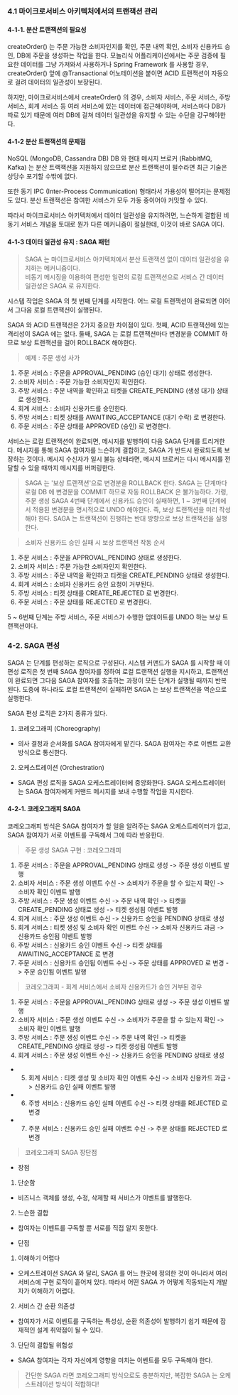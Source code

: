 ### 4.1 마이크로서비스 아키텍처에서의 트랜잭션 관리

#### 4-1-1. 분산 트랜잭션의 필요성

createOrder() 는 주문 가능한 소비자인지를 확인, 주문 내역 확인, 소비자 신용카드 승인, DB에 주문을 생성하는 작업을 한다.
모놀리식 어플리케이션에서는 주문 검증에 필요한 데이터를 그냥 가져와서 사용하거나 Spring Framework 를 사용할 경우, 
createOrder() 앞에 @Transactional 어노테이션을 붙이면 ACID 트랜잭션이 자동으로 걸려 데이터의 일관성이 보장된다.

하지만, 마이크로서비스에서 createOrder() 의 경우, 소비자 서비스, 주문 서비스, 주방 서비스, 회계 서비스 등 여러 서비스에 
있는 데이터에 접근해야하며, 서비스마다 DB가 따로 있기 때문에 여러 DB에 걸쳐 데이터 일관성을 유지할 수 있는 수단을 강구해야한다.

#### 4-1-2 분산 트랜잭션의 문제점

NoSQL (MongoDB, Cassandra DB) DB 와 현대 메시지 브로커 (RabbitMQ, Kafka) 는 분산 트랙잭션을 지원하지 않으므로
분산 트랜잭션이 필수라면 최근 기술은 상당수 포기할 수밖에 없다. 

또한 동기 IPC (Inter-Process Communication) 형태라서 가용성이 떨어지는 문제점도 있다. 
분산 트랜잭션은 참여한 서비스가 모두 가동 중이어야 커밋할 수 있다.

따라서 마이크로서비스 아키텍처에서 데이터 일관성을 유지하려면, 느슨하게 결합된 비동기 서비스 개념을 토대로 뭔가 다른 메커니즘이 절실한데, 
이것이 바로 SAGA 이다.

#### 4-1-3 데이터 일관성 유지 : SAGA 패턴

> SAGA 는 마이크로서비스 아키텍처에서 분산 트랜잭션 없이 데이터 일관성을 유지하는 메커니즘이다.   
비동기 메시징을 이용하여 편성한 일련의 로컬 트랜잭션으로 서비스 간 데이터 일관성은 SAGA 로 유지한다.

시스템 작업은 SAGA 의 첫 번째 단계를 시작한다. 어느 로컬 트랜잭션이 완료되면 이어서 그다음 로컬 트랜잭션이 실행된다.

SAGA 와 ACID 트랜잭션은 2가지 중요한 차이점이 있다.
첫째, ACID 트랜잭션에 있는 격리성이 SAGA 에는 없다.
둘째, SAGA 는 로컬 트랜잭션마다 변경분을 COMMIT 하므로 보상 트랜잭션을 걸어 ROLLBACK 해야한다.

> 예제 : 주문 생성 사가

1. 주문 서비스 : 주문을 APPROVAL_PENDING (승인 대기) 상태로 생성한다. 
2. 소비자 서비스 : 주문 가능한 소비자인지 확인한다.
3. 주방 서비스 : 주문 내역을 확인하고 티켓을 CREATE_PENDING (생성 대기) 상태로 생성한다.
4. 회계 서비스 : 소비자 신용카드를 승인한다.
5. 주방 서비스 : 티켓 상태를 AWAITING_ACCEPTANCE (대기 수락) 로 변경한다.
6. 주문 서비스 : 주문 상태를 APPROVED (승인) 로 변경한다. 

서비스는 로컬 트랜잭션이 완료되면, 메시지를 발행하여 다음 SAGA 단계를 트리거한다.
메시지를 통해 SAGA 참여자를 느슨하게 결합하고, SAGA 가 반드시 완료되도록 보장하는 것이다.
메시지 수신자가 일시 불능 상태라면, 메시지 브로커는 다시 메시지를 전달할 수 있을 때까지 메시지를 버퍼링한다.

> SAGA 는 '보상 트랜잭션'으로 변경분을 ROLLBACK 한다.
SAGA 는 단계마다 로컬 DB 에 변경분을 COMMIT 하므로 자동 ROLLBACK 은 불가능하다.
가령, 주문 생성 SAGA 4번째 단계에서 신용카드 승인이 실패하면, 1 ~ 3번째 단계에서 적용된 변경분을 명시적으로 UNDO 해야한다.
즉, 보상 트랜잭션을 미리 작성해야 한다.
SAGA 는 트랜잭션이 진행하는 반대 방향으로 보상 트랜잭션을 실행한다.

> 소비자 신용카드 승인 실패 시 보상 트랜잭션 작동 순서
1. 주문 서비스 : 주문을 APPROVAL_PENDING 상태로 생성한다.
2. 소비자 서비스 : 주문 가능한 소비자인지 확인한다.
3. 주방 서비스 : 주문 내역을 확인하고 티켓을 CREATE_PENDING 상태로 생성한다.
4. 회계 서비스 : 소비자 신용카드 승인 요청이 거부된다.
5. 주방 서비스 : 티켓 상태를 CREATE_REJECTED 로 변경한다.
6. 주문 서비스 : 주문 상태를 REJECTED 로 변경한다.

5 ~ 6번째 단계는 주방 서비스, 주문 서비스가 수행한 업데이트를 UNDO 하는 보상 트랜잭션이다.

### 4-2. SAGA 편성

SAGA 는 단계를 편성하는 로직으로 구성된다. 시스템 커맨드가 SAGA 를 시작할 때 이 편성 로직은 첫 번째 SAGA 참여자를 정하여
로컬 트랜잭션 실행을 지시하고, 트랜잭션이 완료되면 그다음 SAGA 참여자를 호출하는 과정이 모든 단계가 실행될 때까지 반복된다.
도중에 하나라도 로컬 트랜잭션이 실패하면 SAGA 는 보상 트랜잭션을 역순으로 실행한다. 

SAGA 편성 로직은 2가지 종류가 있다.

1. 코레오그래피 (Choreography)
- 의사 결정과 순서화를 SAGA 참여자에게 맡긴다. SAGA 참여자는 주로 이벤트 교환 방식으로 통신한다.

2. 오케스트레이션 (Orchestration)
- SAGA 편성 로직을 SAGA 오케스트레이터에 중앙화한다. SAGA 오케스트레이터는 SAGA 참여자에게 커맨드 메시지를 보내 수행할 작업을 지시한다.

#### 4-2-1. 코레오그래피 SAGA

코레오그래피 방식은 SAGA 참여자가 할 일을 알려주는 SAGA 오케스트레이터가 없고, SAGA 참여자가 서로 이벤트를 구독해서 그에 따라 반응한다.

> 주문 생성 SAGA 구현 : 코레오그래피

1. 주문 서비스 : 주문을 APPROVAL_PENDING 상태로 생성 -> 주문 생성 이벤트 발행
2. 소비자 서비스 : 주문 생성 이벤트 수신 -> 소비자가 주문을 할 수 있는지 확인 -> 소비자 확인 이벤트 발행
3. 주방 서비스 : 주문 생성 이벤트 수신 -> 주문 내역 확인 -> 티켓을 CREATE_PENDING 상태로 생성 -> 티켓 생성됨 이벤트 발행
4. 회계 서비스 : 주문 생성 이벤트 수신 -> 신용카드 승인을 PENDING 상태로 생성
5. 회계 서비스 : 티켓 생성 및 소비자 확인 이벤트 수신 -> 소비자 신용카드 과금 -> 신용카드 승인됨 이벤트 발행
6. 주방 서비스 : 신용카드 승인 이벤트 수신 -> 티켓 상태를 AWAITING_ACCEPTANCE 로 변경
7. 주문 서비스 : 신용카드 승인됨 이벤트 수신 -> 주문 상태를 APPROVED 로 변경 -> 주문 승인됨 이벤트 발행

> 코레오그래피 - 회계 서비스에서 소비자 신용카드가 승인 거부된 경우
1. 주문 서비스 : 주문을 APPROVAL_PENDING 상태로 생성 -> 주문 생성 이벤트 발행
2. 소비자 서비스 : 주문 생성 이벤트 수신 -> 소비자가 주문을 할 수 있는지 확인 -> 소비자 확인 이벤트 발행
3. 주방 서비스 : 주문 생성 이벤트 수신 -> 주문 내역 확인 -> 티켓을 CREATE_PENDING 상태로 생성 -> 티켓 생성됨 이벤트 발행
4. 회계 서비스 : 주문 생성 이벤트 수신 -> 신용카드 승인을 PENDING 상태로 생성
* 5. 회계 서비스 : 티켓 생성 및 소비자 확인 이벤트 수신 -> 소비자 신용카드 과금 -> 신용카드 승인 실패 이벤트 발행
* 6. 주방 서비스 : 신용카드 승인 실패 이벤트 수신 -> 티켓 상태를 REJECTED 로 변경
* 7. 주문 서비스 : 신용카드 승인 실패 이벤트 수신 -> 주문 상태를 REJECTED 로 변경

> 코레오그래피 SAGA 장단점
- 장점
1. 단순함
- 비즈니스 객체를 생성, 수정, 삭제할 때 서비스가 이벤트를 발행한다.
2. 느슨한 결합
- 참여자는 이벤트를 구독할 뿐 서로를 직접 알지 못한다.

- 단점
1. 이해하기 어렵다
- 오케스트레이션 SAGA 와 달리, SAGA 를 어느 한곳에 정의한 것이 아니라서 여러 서비스에 구현 로직이 흩어져 있다.
따라서 어떤 SAGA 가 어떻게 작동되는지 개발자가 이해하기 어렵다.
2. 서비스 간 순환 의존성 
- 참여자가 서로 이벤트를 구독하는 특성상, 순환 의존성이 발행하기 쉽기 때문에 잠재적인 설계 취약점이 될 수 있다.
3. 단단히 결합될 위험성 
- SAGA 참여자는 각자 자신에게 영향을 미치는 이벤트를 모두 구독해야 한다.

> 간단한 SAGA 라면 코레오그래피 방식으로도 충분하지만, 복잡한 SAGA 는 오케스트레이션 방식이 적합하다!   
